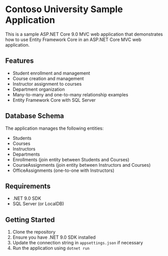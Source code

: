 
# Contoso University Sample Application

This is a sample ASP.NET Core 9.0 MVC web application that demonstrates how to use Entity Framework Core in an ASP.NET Core MVC web application.

## Features

- Student enrollment and management
- Course creation and management
- Instructor assignment to courses
- Department organization
- Many-to-many and one-to-many relationship examples
- Entity Framework Core with SQL Server

## Database Schema

The application manages the following entities:

- Students
- Courses
- Instructors
- Departments
- Enrollments (join entity between Students and Courses)
- CourseAssignments (join entity between Instructors and Courses)
- OfficeAssignments (one-to-one with Instructors)

## Requirements

- .NET 9.0 SDK
- SQL Server (or LocalDB)

## Getting Started

1. Clone the repository
2. Ensure you have .NET 9.0 SDK installed
3. Update the connection string in `appsettings.json` if necessary
4. Run the application using `dotnet run`